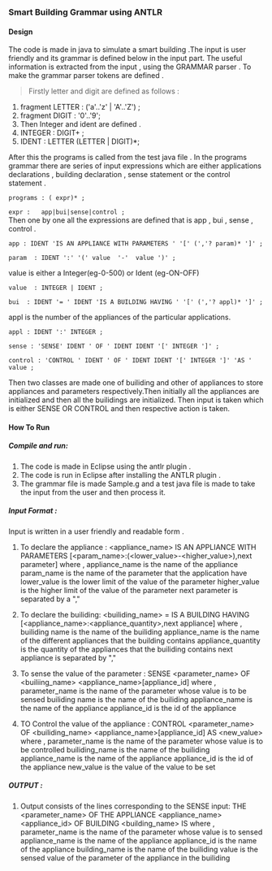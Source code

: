 ### Smart Building Grammar using ANTLR

#### Design
The code is made in java to simulate a smart building .The input is user friendly and its grammar is defined below in the input part. The useful information is extracted from the input , using the GRAMMAR parser .
To make the grammar parser tokens are defined .

> Firstly letter and digit are defined as follows :
1. fragment LETTER : ('a'..'z' | 'A'..'Z') ;
2. fragment DIGIT : '0'..'9';
3. Then Integer and ident are defined .
4. INTEGER : DIGIT+ ;
5. IDENT : LETTER (LETTER | DIGIT)*;

After this the programs is called from the test java file . In the programs grammar there are series of input expressions which are either applications declarations ,  building declaration , sense statement or the control statement .

`
programs
	: ( expr)*
	;
`

`
expr
	:	app|bui|sense|control
	;
`	
Then one by one all the expressions are defined that is app , bui , sense , control .

`
app
	: IDENT 'IS AN APPLIANCE WITH PARAMETERS ' '[' (','? param)* ']'
	;
`

`
param 
	: IDENT ':' '(' value  '-'  value ')'
	;
`

value is either a Integer(eg-0-500) or Ident (eg-ON-OFF)

`
value 
	: INTEGER | IDENT
	;
`

`
bui 
	: IDENT '= ' IDENT 'IS A BUILDING HAVING ' '[' (','? appl)* ']'
	;
`	
	
appl is the number of the appliances of the particular applications.

`
appl
	: IDENT ':' INTEGER
	;
`

`
sense
	: 'SENSE' IDENT ' OF ' IDENT IDENT '[' INTEGER ']'
	;
`

`
control
	: 'CONTROL ' IDENT ' OF ' IDENT IDENT '[' INTEGER ']' 'AS ' value
	;
`

Then two classes are made one of builiding and other of appliances to store appliances and parameters 
respectively.Then initially all the appliances are initialized and then all the builidings are initialized.
Then input is taken which is either SENSE OR CONTROL and then respective action is taken.

#### How To Run
##### Compile and run:
1. The code is made in Eclipse using the antlr plugin .
2. The code is run in Eclipse after installing the ANTLR plugin .
3. The grammar file is made Sample.g and a test java file is made to take the input from the user and then process it.
	
##### Input Format :
Input is written in a user friendly and readable form .

1. To declare the appliance : <appliance_name> IS AN APPLIANCE WITH PARAMETERS [<param_name>:(<lower_value>-<higher_value>),next parameter]
	where ,
		appliance_name is the name of the appliance
		param_name is the name of the parameter that the application have
		lower_value is the lower limit of the value of the parameter
		higher_value is the higher limit of the value of the parameter
		next parameter is separated by a ","

2. To declare the builiding:
	<builiding_name> = <type of builiding> IS A BUILDING HAVING [<appliance_name>:<appliance_quantity>,next appliance]
	where ,
		builiding name is the name of the builiding
		appliance_name is the name of the different appliances that the building contains
		appliance_quantity is the quantity of the appliances that the builiding contains
		next appliance is separated by ","
	
3. To sense the value of the parameter :
	SENSE <parameter_name> OF <builiing_name> <appliance_name>[appliance_id]
	where ,
		parameter_name is the name of the parameter whose value is to be sensed
		builiding name is the name of the builiding
		appliance_name is the name of the appliance
		appliance_id is the id of the appliance

4. TO Control the value of the appliance :
	CONTROL <parameter_name> OF <builiding_name> <appliance_name>[appliance_id] AS <new_value>
	where ,
		parameter_name is the name of the parameter whose value is to be controlled
		builiding_name is the name of the builiding
		appliance_name is the name of the appliance
		appliance_id is the id of the appliance
		new_value is the value of the value to be set
	
##### OUTPUT :
1. Output consists of the lines corresponding to the SENSE input:
	THE <parameter_name> OF THE APPLIANCE <appliance_name> <appliance_id> OF BUILDING <building_name> IS <value>
	where ,
		parameter_name is the name of the parameter whose value is to sensed
		appliance_name is the name of the appliance
		appliance_id is the name of the appliance
		building_name is the name of the builiding
		value is the sensed value of the parameter of the appliance in the builiding
